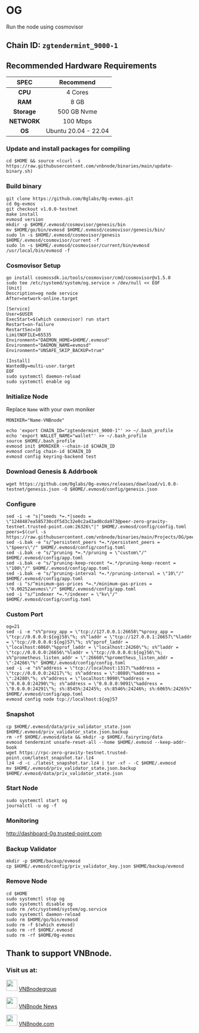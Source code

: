 # OG

Run the node using cosmovisor

## Chain ID: `zgtendermint_9000-1`

## Recommended Hardware Requirements

|   SPEC      |       Recommend          |
| :---------: | :-----------------------:|
|   **CPU**   |        4 Cores           |
|   **RAM**   |        8 GB              |
| **Storage** |        500 GB Nvme       |
| **NETWORK** |        100 Mbps          |
|   **OS**    |   Ubuntu 20.04 - 22.04   |

### Update and install packages for compiling
```
cd $HOME && source <(curl -s https://raw.githubusercontent.com/vnbnode/binaries/main/update-binary.sh)
```

### Build binary
```
git clone https://github.com/0glabs/0g-evmos.git
cd 0g-evmos
git checkout v1.0.0-testnet
make install
evmosd version
mkdir -p $HOME/.evmosd/cosmovisor/genesis/bin
mv $HOME/go/bin/evmosd $HOME/.evmosd/cosmovisor/genesis/bin/
sudo ln -s $HOME/.evmosd/cosmovisor/genesis $HOME/.evmosd/cosmovisor/current -f
sudo ln -s $HOME/.evmosd/cosmovisor/current/bin/evmosd /usr/local/bin/evmosd -f
```

### Cosmovisor Setup
```
go install cosmossdk.io/tools/cosmovisor/cmd/cosmovisor@v1.5.0
sudo tee /etc/systemd/system/og.service > /dev/null << EOF
[Unit]
Description=og node service
After=network-online.target
 
[Service]
User=$USER
ExecStart=$(which cosmovisor) run start
Restart=on-failure
RestartSec=10
LimitNOFILE=65535
Environment="DAEMON_HOME=$HOME/.evmosd"
Environment="DAEMON_NAME=evmosd"
Environment="UNSAFE_SKIP_BACKUP=true"
 
[Install]
WantedBy=multi-user.target
EOF
sudo systemctl daemon-reload
sudo systemctl enable og
```

### Initialize Node
Replace `Name` with your own moniker
```
MONIKER="Name-VNBnode"
```
```
echo 'export CHAIN_ID="zgtendermint_9000-1"' >> ~/.bash_profile
echo 'export WALLET_NAME="wallet"' >> ~/.bash_profile
source $HOME/.bash_profile
evmosd init $MONIKER --chain-id $CHAIN_ID
evmosd config chain-id $CHAIN_ID
evmosd config keyring-backend test 
```

### Download Genesis & Addrbook
```
wget https://github.com/0glabs/0g-evmos/releases/download/v1.0.0-testnet/genesis.json -O $HOME/.evmosd/config/genesis.json
```

### Configure
```
sed -i -e "s|^seeds *=.*|seeds = \"1248487ea585730cdf5d3c32e0c2a43ad0cda973@peer-zero-gravity-testnet.trusted-point.com:26326\"|" $HOME/.evmosd/config/config.toml
peers=$(curl -s https://raw.githubusercontent.com/vnbnode/binaries/main/Projects/OG/peers.txt)
sed -i.bak -e "s/^persistent_peers *=.*/persistent_peers = \"$peers\"/" $HOME/.evmosd/config/config.toml
sed -i.bak -e "s/^pruning *=.*/pruning = \"custom\"/" $HOME/.evmosd/config/app.toml
sed -i.bak -e "s/^pruning-keep-recent *=.*/pruning-keep-recent = \"100\"/" $HOME/.evmosd/config/app.toml
sed -i.bak -e "s/^pruning-interval *=.*/pruning-interval = \"10\"/" $HOME/.evmosd/config/app.toml
sed -i "s/^minimum-gas-prices *=.*/minimum-gas-prices = \"0.00252aevmos\"/" $HOME/.evmosd/config/app.toml
sed -i "s/^indexer *=.*/indexer = \"kv\"/" $HOME/.evmosd/config/config.toml
```

### Custom Port
```
og=21
sed -i -e "s%^proxy_app = \"tcp://127.0.0.1:26658\"%proxy_app = \"tcp://0.0.0.0:${og}58\"%; s%^laddr = \"tcp://127.0.0.1:26657\"%laddr = \"tcp://0.0.0.0:${og}57\"%; s%^pprof_laddr = \"localhost:6060\"%pprof_laddr = \"localhost:24260\"%; s%^laddr = \"tcp://0.0.0.0:26656\"%laddr = \"tcp://0.0.0.0:${og}56\"%; s%^prometheus_listen_addr = \":26660\"%prometheus_listen_addr = \":24266\"%" $HOME/.evmosd/config/config.toml
sed -i -e "s%^address = \"tcp://localhost:1317\"%address = \"tcp://0.0.0.0:24217\"%; s%^address = \":8080\"%address = \":24280\"%; s%^address = \"localhost:9090\"%address = \"0.0.0.0:24290\"%; s%^address = \"0.0.0.0:9091\"%address = \"0.0.0.0:24291\"%; s%:8545%:24245%; s%:8546%:24246%; s%:6065%:24265%" $HOME/.evmosd/config/app.toml
evmosd config node tcp://localhost:${og}57
```

### Snapshot
```
cp $HOME/.evmosd/data/priv_validator_state.json $HOME/.evmosd/priv_validator_state.json.backup
rm -rf $HOME/.evmosd/data && mkdir -p $HOME/.fairyring/data
evmosd tendermint unsafe-reset-all --home $HOME/.evmosd --keep-addr-book
wget https://rpc-zero-gravity-testnet.trusted-point.com/latest_snapshot.tar.lz4
lz4 -d -c ./latest_snapshot.tar.lz4 | tar -xf - -C $HOME/.evmosd
mv $HOME/.evmosd/priv_validator_state.json.backup $HOME/.evmosd/data/priv_validator_state.json
```

### Start Node
```
sudo systemctl start og
journalctl -u og -f
```

### Monitoring
http://dashboard-0g.trusted-point.com

### Backup Validator
```
mkdir -p $HOME/backup/evmosd
cp $HOME/.evmosd/config/priv_validator_key.json $HOME/backup/evmosd
```

### Remove Node
```
cd $HOME
sudo systemctl stop og
sudo systemctl disable og
sudo rm /etc/systemd/system/og.service
sudo systemctl daemon-reload
sudo rm $HOME/go/bin/evmosd
sudo rm -f $(which evmosd)
sudo rm -rf $HOME/.evmosd
sudo rm -rf $HOME/0g-evmos
```

## Thank to support VNBnode.
### Visit us at:

<img src="https://user-images.githubusercontent.com/50621007/183283867-56b4d69f-bc6e-4939-b00a-72aa019d1aea.png" width="30"/> <a href="https://t.me/VNBnodegroup" target="_blank">VNBnodegroup</a>

<img src="https://user-images.githubusercontent.com/50621007/183283867-56b4d69f-bc6e-4939-b00a-72aa019d1aea.png" width="30"/> <a href="https://t.me/Vnbnode" target="_blank">VNBnode News</a>

<img src="https://github.com/vnbnode/binaries/blob/main/Logo/VNBnode.jpg" width="30"/> <a href="https://VNBnode.com" target="_blank">VNBnode.com</a>
